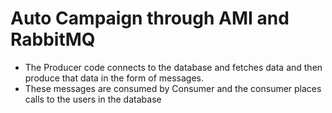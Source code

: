 # Auto Campaign through AMI and RabbitMQ

- The Producer code connects to the database and fetches data and then produce that data in the form of messages.  
- These messages are consumed by Consumer and the consumer places calls to the users in the database
